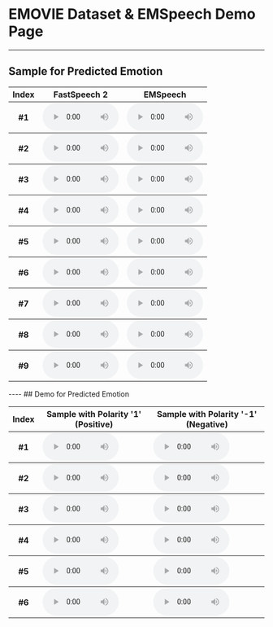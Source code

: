 # EMOVIE Dataset & EMSpeech Demo Page
----

## Sample for Predicted Emotion

<table>
    <thead>
        <th>Index</th>
        <th>FastSpeech 2</th>
        <th>EMSpeech</th>
    </thead>
    <tbody>
        <tr>
            <th>#1</th>
            <td><audio controls style="width: 150px;"><source src="demo/fs2/1017P.wav" type="audio/wav"></audio></td>
            <td><audio controls style="width: 150px;"><source src="demo/ems/1017P.wav" type="audio/wav"></audio></td>
        </tr>
    </tbody>
    <tbody>
        <tr>
            <th>#2</th>
            <td><audio controls style="width: 150px;"><source src="demo/fs2/10032P.wav" type="audio/wav"></audio></td>
            <td><audio controls style="width: 150px;"><source src="demo/ems/10032P.wav" type="audio/wav"></audio></td>
        </tr>
    </tbody>
    <tbody>
        <tr>
            <th>#3</th>
            <td><audio controls style="width: 150px;"><source src="demo/fs2/10038P.wav" type="audio/wav"></audio></td>
            <td><audio controls style="width: 150px;"><source src="demo/ems/10038P.wav" type="audio/wav"></audio></td>
        </tr>
    </tbody>
    <tbody>
        <tr>
            <th>#4</th>
            <td><audio controls style="width: 150px;"><source src="demo/fs2/10042P.wav" type="audio/wav"></audio></td>
            <td><audio controls style="width: 150px;"><source src="demo/ems/10042P.wav" type="audio/wav"></audio></td>
        </tr>
    </tbody>
    <tbody>
        <tr>
            <th>#5</th>
            <td><audio controls style="width: 150px;"><source src="demo/fs2/10047P.wav" type="audio/wav"></audio></td>
            <td><audio controls style="width: 150px;"><source src="demo/ems/10047P.wav" type="audio/wav"></audio></td>
        </tr>
    </tbody>
    <tbody>
        <tr>
            <th>#6</th>
            <td><audio controls style="width: 150px;"><source src="demo/fs2/10095P.wav" type="audio/wav"></audio></td>
            <td><audio controls style="width: 150px;"><source src="demo/ems/10095P.wav" type="audio/wav"></audio></td>
        </tr>
    </tbody>
    <tbody>
        <tr>
            <th>#7</th>
            <td><audio controls style="width: 150px;"><source src="demo/fs2/10137P.wav" type="audio/wav"></audio></td>
            <td><audio controls style="width: 150px;"><source src="demo/ems/10137P.wav" type="audio/wav"></audio></td>
        </tr>
    </tbody>
    <tbody>
        <tr>
            <th>#8</th>
            <td><audio controls style="width: 150px;"><source src="demo/fs2/10144P.wav" type="audio/wav"></audio></td>
            <td><audio controls style="width: 150px;"><source src="demo/ems/10144P.wav" type="audio/wav"></audio></td>
        </tr>
    </tbody>
    <tbody>
        <tr>
            <th>#9</th>
            <td><audio controls style="width: 150px;"><source src="demo/fs2/10224P.wav" type="audio/wav"></audio></td>
            <td><audio controls style="width: 150px;"><source src="demo/ems/10224P.wav" type="audio/wav"></audio></td>
        </tr>
    </tbody>
</table>
----
## Demo for Predicted Emotion

<table>
    <thead>
        <th>Index</th>
        <th>Sample with Polarity '1' (Positive)</th>
        <th>Sample with Polarity '-1' (Negative)</th>
    </thead>
    <tbody>
        <tr>
            <th>#1</th>
            <td><audio controls style="width: 150px;"><source src="demo/pol_pos/1005P.wav" type="audio/wav"></audio></td>
            <td><audio controls style="width: 150px;"><source src="demo/pol_neg/1005P.wav" type="audio/wav"></audio></td>
        </tr>
    </tbody>
    <tbody>
        <tr>
            <th>#2</th>
            <td><audio controls style="width: 150px;"><source src="demo/pol_pos/1013P.wav" type="audio/wav"></audio></td>
            <td><audio controls style="width: 150px;"><source src="demo/pol_neg/1013P.wav" type="audio/wav"></audio></td>
        </tr>
    </tbody>
    <tbody>
        <tr>
            <th>#3</th>
            <td><audio controls style="width: 150px;"><source src="demo/pol_pos/10033P.wav" type="audio/wav"></audio></td>
            <td><audio controls style="width: 150px;"><source src="demo/pol_neg/10033P.wav" type="audio/wav"></audio></td>
        </tr>
    </tbody>
    <tbody>
        <tr>
            <th>#4</th>
            <td><audio controls style="width: 150px;"><source src="demo/pol_pos/10108P.wav" type="audio/wav"></audio></td>
            <td><audio controls style="width: 150px;"><source src="demo/pol_neg/10108P.wav" type="audio/wav"></audio></td>
        </tr>
    </tbody>
    <tbody>
        <tr>
            <th>#5</th>
            <td><audio controls style="width: 150px;"><source src="demo/pol_pos/10113P.wav" type="audio/wav"></audio></td>
            <td><audio controls style="width: 150px;"><source src="demo/pol_neg/10113P.wav" type="audio/wav"></audio></td>
        </tr>
    </tbody>
    <tbody>
        <tr>
            <th>#6</th>
            <td><audio controls style="width: 150px;"><source src="demo/pol_pos/10225P.wav" type="audio/wav"></audio></td>
            <td><audio controls style="width: 150px;"><source src="demo/pol_neg/10225P.wav" type="audio/wav"></audio></td>
        </tr>
    </tbody>

</table>
